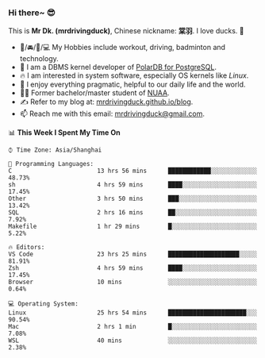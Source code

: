 ### Hi there~ 😎

This is **Mr Dk. (mrdrivingduck)**, Chinese nickname: **棠羽**. I love ducks. 🦆

- 💪/🚘/🏸/💻 My Hobbies include workout, driving, badminton and technology.
- 🍊 I am a DBMS kernel developer of [PolarDB for PostgreSQL](https://github.com/ApsaraDB/PolarDB-for-PostgreSQL).
- 🔥 I am interested in system software, especially OS kernels like *Linux*.
- 🔧 I enjoy everything pragmatic, helpful to our daily life and the world.
- 👨‍🎓 Former bachelor/master student of [NUAA](https://en.wikipedia.org/wiki/Nanjing_University_of_Aeronautics_and_Astronautics).
- ✍ Refer to my blog at: [mrdrivingduck.github.io/blog](https://www.mrdrivingduck.cn/blog/#/).
- 📫 Reach me with this email: [mrdrivingduck@gmail.com](mailto:mrdrivingduck@gmail.com).

<!--START_SECTION:waka-->
📊 **This Week I Spent My Time On** 

```text
⌚︎ Time Zone: Asia/Shanghai

💬 Programming Languages: 
C                        13 hrs 56 mins      ████████████░░░░░░░░░░░░░   48.73% 
sh                       4 hrs 59 mins       ████░░░░░░░░░░░░░░░░░░░░░   17.45% 
Other                    3 hrs 50 mins       ███░░░░░░░░░░░░░░░░░░░░░░   13.42% 
SQL                      2 hrs 16 mins       ██░░░░░░░░░░░░░░░░░░░░░░░   7.92% 
Makefile                 1 hr 29 mins        █░░░░░░░░░░░░░░░░░░░░░░░░   5.22%

🔥 Editors: 
VS Code                  23 hrs 25 mins      ████████████████████░░░░░   81.91% 
Zsh                      4 hrs 59 mins       ████░░░░░░░░░░░░░░░░░░░░░   17.45% 
Browser                  10 mins             ░░░░░░░░░░░░░░░░░░░░░░░░░   0.64%

💻 Operating System: 
Linux                    25 hrs 54 mins      ██████████████████████░░░   90.54% 
Mac                      2 hrs 1 min         █░░░░░░░░░░░░░░░░░░░░░░░░   7.08% 
WSL                      40 mins             ░░░░░░░░░░░░░░░░░░░░░░░░░   2.38%

```


<!--END_SECTION:waka-->

<!-- ![Mr Dk.'s GitHub Stats](https://github-readme-stats.vercel.app/api?username=mrdrivingduck&count_private&show_icons=true&theme=buefy) -->

<!-- ![Most Used Languages](https://github-readme-stats.vercel.app/api/top-langs/?username=mrdrivingduck&exclude_repo=mips32-CPU,snort-tcp-socket&theme=buefy&layout=compact&langs_count=10) -->


<!--
**mrdrivingduck/mrdrivingduck** is a ✨ _special_ ✨ repository because its `README.md` (this file) appears on your GitHub profile.

Here are some ideas to get you started:

- 🔭 I’m currently working on ...
- 🌱 I’m currently learning ...
- 👯 I’m looking to collaborate on ...
- 🤔 I’m looking for help with ...
- 💬 Ask me about ...
- 📫 How to reach me: ...
- 😄 Pronouns: ...
- ⚡ Fun fact: ...
-->
